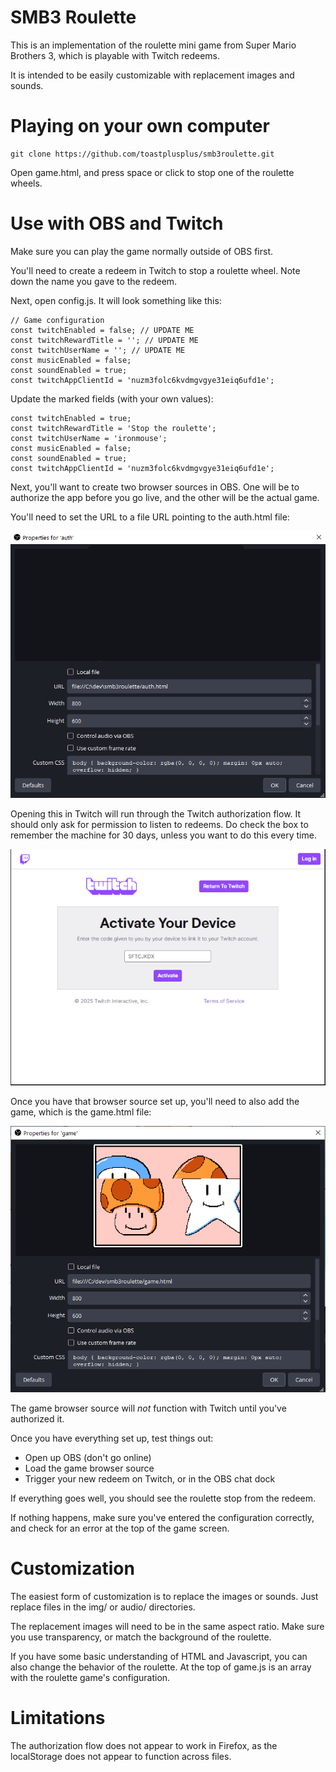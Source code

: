 # SMB3 Roulette

This is an implementation of the roulette mini game from Super Mario Brothers 3, which is playable with Twitch redeems.

It is intended to be easily customizable with replacement images and sounds.

# Playing on your own computer

```
git clone https://github.com/toastplusplus/smb3roulette.git
```

Open game.html, and press space or click to stop one of the roulette wheels.

# Use with OBS and Twitch

Make sure you can play the game normally outside of OBS first.

You'll need to create a redeem in Twitch to stop a roulette wheel. Note down the name you gave to the redeem.

Next, open config.js. It will look something like this:

```
// Game configuration
const twitchEnabled = false; // UPDATE ME
const twitchRewardTitle = ''; // UPDATE ME
const twitchUserName = ''; // UPDATE ME
const musicEnabled = false;
const soundEnabled = true;
const twitchAppClientId = 'nuzm3folc6kvdmgvgye31eiq6ufd1e';
```

Update the marked fields (with your own values):

```
const twitchEnabled = true;
const twitchRewardTitle = 'Stop the roulette';
const twitchUserName = 'ironmouse';
const musicEnabled = false;
const soundEnabled = true;
const twitchAppClientId = 'nuzm3folc6kvdmgvgye31eiq6ufd1e';
```

Next, you'll want to create two browser sources in OBS. One will be to authorize the app before you go live, and the other will be the actual game.

You'll need to set the URL to a file URL pointing to the auth.html file:

![image](doc/obs_auth.png)

Opening this in Twitch will run through the Twitch authorization flow. It should only ask for permission to listen to redeems. Do check the box to remember the machine for 30 days, unless you want to do this every time.

![image](doc/auth_example.png)

Once you have that browser source set up, you'll need to also add the game, which is the game.html file:

![image](doc/obs_game.png)

The game browser source will _not_ function with Twitch until you've authorized it.

Once you have everything set up, test things out:
- Open up OBS (don't go online)
- Load the game browser source
- Trigger your new redeem on Twitch, or in the OBS chat dock

If everything goes well, you should see the roulette stop from the redeem.

If nothing happens, make sure you've entered the configuration correctly, and check for an error at the top of the game screen.

# Customization

The easiest form of customization is to replace the images or sounds. Just replace files in the img/ or audio/ directories.

The replacement images will need to be in the same aspect ratio. Make sure you use transparency, or match the background of the roulette.

If you have some basic understanding of HTML and Javascript, you can also change the behavior of the roulette. At the top of game.js is an array with the roulette game's configuration.

# Limitations

The authorization flow does not appear to work in Firefox, as the localStorage does not appear to function across files.
